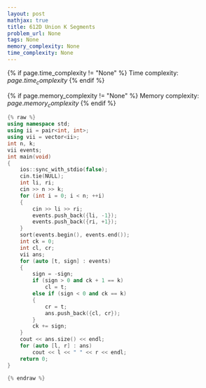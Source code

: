 ```yaml
---
layout: post
mathjax: true
title: 612D Union K Segments
problem_url: None
tags: None
memory_complexity: None
time_complexity: None
---
```




{% if page.time_complexity != "None" %}
Time complexity: ${{ page.time_complexity }}$
{% endif %}

{% if page.memory_complexity != "None" %}
Memory complexity: ${{ page.memory_complexity }}$
{% endif %}

```cpp
{% raw %}
using namespace std;
using ii = pair<int, int>;
using vii = vector<ii>;
int n, k;
vii events;
int main(void)
{
    ios::sync_with_stdio(false);
    cin.tie(NULL);
    int li, ri;
    cin >> n >> k;
    for (int i = 0; i < n; ++i)
    {
        cin >> li >> ri;
        events.push_back({li, -1});
        events.push_back({ri, +1});
    }
    sort(events.begin(), events.end());
    int ck = 0;
    int cl, cr;
    vii ans;
    for (auto [t, sign] : events)
    {
        sign = -sign;
        if (sign > 0 and ck + 1 == k)
            cl = t;
        else if (sign < 0 and ck == k)
        {
            cr = t;
            ans.push_back({cl, cr});
        }
        ck += sign;
    }
    cout << ans.size() << endl;
    for (auto [l, r] : ans)
        cout << l << " " << r << endl;
    return 0;
}

{% endraw %}
```